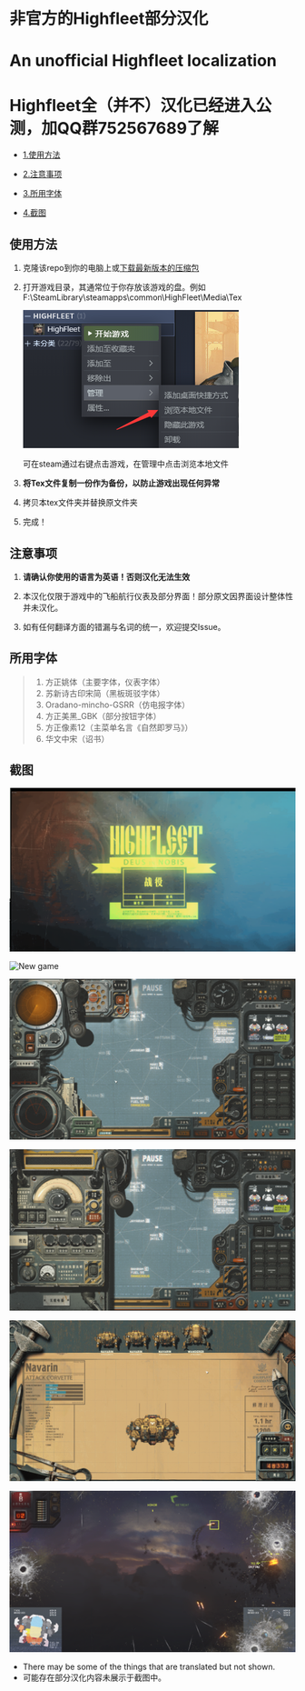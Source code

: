 

# 非官方的Highfleet部分汉化
# An unofficial Highfleet localization

# Highfleet全（并不）汉化已经进入公测，加QQ群752567689了解

* [1.使用方法](#使用方法)

* [2.注意事项](#注意事项)

* [3.所用字体](#所用字体)

* [4.截图](#截图)


## 使用方法
1. 克隆该repo到你的电脑上或[下载最新版本的压缩包](https://github.com/Xchiliarch/Highfleet-Chinese-localization/releases/download/0.2.2/Tex.zip)

2. 打开游戏目录，其通常位于你存放该游戏的盘。例如
   F:\SteamLibrary\steamapps\common\HighFleet\Media\Tex

   ![File](https://github.com/Xchiliarch/Highfleet-Chinese-localization/blob/master/Screenshots/5.png)
   
   可在steam通过右键点击游戏，在管理中点击浏览本地文件
   
3. **将Tex文件复制一份作为备份，以防止游戏出现任何异常**

4. 拷贝本tex文件夹并替换原文件夹

5. 完成！ 

## 注意事项
1. **请确认你使用的语言为英语！否则汉化无法生效**

2. 本汉化仅限于游戏中的飞船航行仪表及部分界面！部分原文因界面设计整体性并未汉化。

3. 如有任何翻译方面的错漏与名词的统一，欢迎提交Issue。



## 所用字体
   > 1. 方正姚体（主要字体，仪表字体）
   > 2. 苏新诗古印宋简（黑板斑驳字体）
   > 3. Oradano-mincho-GSRR（仿电报字体）
   > 4. 方正美黑_GBK（部分按钮字体）
   > 5. 方正像素12（主菜单名言《自然即罗马》）
   > 6. 华文中宋（诏书）

## 截图

![Main menu](https://github.com/Xchiliarch/Highfleet-Chinese-localization/blob/master/Screenshots/6.png)

![New game](https://github.com/Xchiliarch/Highfleet-Chinese-localization/blob/master/Screenshots/7.png)

![map](https://github.com/Xchiliarch/Highfleet-Chinese-localization/blob/master/Screenshots/1.png)

![radio](https://github.com/Xchiliarch/Highfleet-Chinese-localization/blob/master/Screenshots/2.png)

![repair](https://github.com/Xchiliarch/Highfleet-Chinese-localization/blob/master/Screenshots/3.png)

![fight](https://github.com/Xchiliarch/Highfleet-Chinese-localization/blob/master/Screenshots/4.png)

- There may be some of the things that are translated but not shown.
- 可能存在部分汉化内容未展示于截图中。



